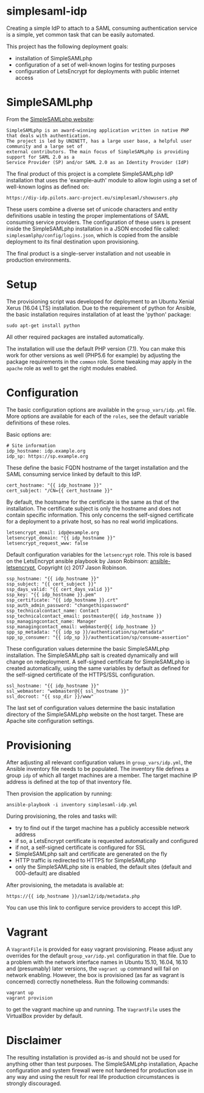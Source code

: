 # simplesaml-idp
Creating a simple IdP to attach to a SAML consuming authentication service is a simple, yet
common task that can be easily automated.

This project has the following deployment goals:
- installation of SimpleSAMLphp
- configuration of a set of well-known logins for testing purposes
- configuration of LetsEncrypt for deployments with public internet access


SimpleSAMLphp
=============
From the [SimpleSAMLphp website](https://simplesamlphp.org/):

    SimpleSAMLphp is an award-winning application written in native PHP that deals with authentication.
    The project is led by UNINETT, has a large user base, a helpful user community and a large set of
    external contributors. The main focus of SimpleSAMLphp is providing support for SAML 2.0 as a
    Service Provider (SP) and/or SAML 2.0 as an Identity Provider (IdP)

The final product of this project is a complete SimpleSAMLphp IdP installation that uses the
'example-auth' module to allow login using a set of well-known logins as defined on:

    https://diy-idp.pilots.aarc-project.eu/simplesaml/showusers.php

These users combine a diverse set of unicode characters and entity definitions usable in testing the
proper implementations of SAML consuming service providers. The configuration of these users is
present inside the SimpleSAMLphp installation in a JSON encoded file called: `simplesamlphp/config/logins.json`,
which is copied from the ansible deployment to its final destination upon provisioning.

The final product is a single-server installation and not useable in production environments.

Setup
=====
The provisioning script was developed for deployment to an Ubuntu Xenial Xerus (16.04 LTS)
installation. Due to the requirement of python for Ansible, the basic installation requires
installation of at least the 'python' package:

    sudo apt-get install python

All other required packages are installed automatically.

The installation will use the default PHP version (7.1). You can make this work for other versions
as well (PHP5.6 for example) by adjusting the package requirements in the `common` role. Some tweaking
may apply in the `apache` role as well to get the right modules enabled.

Configuration
=============
The basic configuration options are available in the `group_vars/idp.yml` file. More options are
available for each of the `roles`, see the default variable definitions of these roles.

Basic options are:

    # Site information
    idp_hostname: idp.example.org
    idp_sp: https://sp.example.org

These define the basic FQDN hostname of the target installation and the SAML consuming service linked
by default to this IdP.

    cert_hostname: "{{ idp_hostname }}"
    cert_subject: "/CN={{ cert_hostname }}"

By default, the hostname for the certificate is the same as that of the installation. The certificate subject
is only the hostname and does not contain specific information. This only concerns the self-signed certificate
for a deployment to a private host, so has no real world implications.

    letsencrypt_email: idp@example.org
    letsencrypt_domain: "{{ idp_hostname }}"
    letsencrypt_request_www: false

Default configuration variables for the `letsencrypt` role. This role is based on the LetsEncrypt ansible
playbook by Jason Robinson: [ansible-letsencrypt](https://github.com/jaywink/ansible-letsencrypt),
Copyright (c) 2017 Jason Robinson.

    ssp_hostname: "{{ idp_hostname }}"
    ssp_subject: "{{ cert_subject }}"
    ssp_days_valid: "{{ cert_days_valid }}"
    ssp_key: "{{ idp_hostname }}.pem"
    ssp_certificate: "{{ idp_hostname }}.crt"
    ssp_auth_admin_password: "changethispassword"
    ssp_technicalcontact_name: Contact
    ssp_technicalcontact_email: postmaster@{{ idp_hostname }}
    ssp_managingcontact_name: Manager
    ssp_managingcontact_email: webmaster@{{ idp_hostname }}
    spp_sp_metadata: "{{ idp_sp }}/authentication/sp/metadata"
    spp_sp_consumer: "{{ idp_sp }}/authentication/sp/consume-assertion"

These configuration values determine the basic SimpleSAMLphp installation. The SimpleSAMLphp salt is created
dynamically and will change on redeployment.
A self-signed certificate for SimpleSAMLphp is created automatically, using the same variables by default as
defined for the self-signed certificate of the HTTPS/SSL configuration.

    ssl_hostname: "{{ idp_hostname }}"
    ssl_webmaster: "webmaster@{{ ssl_hostname }}"
    ssl_docroot: "{{ ssp_dir }}/www"

The last set of configuration values determine the basic installation directory of the SimpleSAMLphp website on
the host target. These are Apache site configuration settings.

Provisioning
============
After adjusting all relevant configuration values in `group_vars/idp.yml`, the Ansible inventory file needs to
be populated. The inventory file defines a group `idp` of which all target machines are a member. The target
machine IP address is defined at the top of that inventory file.

Then provision the application by running:

    ansible-playbook -i inventory simplesaml-idp.yml

During provisioning, the roles and tasks will:
- try to find out if the target machine has a publicly accessible network address
- if so, a LetsEncrypt certificate is requested automatically and configured
- if not, a self-signed certificate is configured for SSL
- SimpleSAMLphp salt and certificate are generated on the fly
- HTTP traffic is redirected to HTTPS for SimpleSAMLphp
- only the SimpleSAMLphp site is enabled, the default sites (default and 000-default) are disabled

After provisioning, the metadata is available at:

    https://{{ idp_hostname }}/saml2/idp/metadata.php

You can use this link to configure service providers to accept this IdP.

Vagrant
=======
A `VagrantFile` is provided for easy vagrant provisioning. Please adjust any overrides for the default
`group_var/idp.yml` configuration in that file. Due to a problem with the network interface
names in Ubuntu 15.10, 16.04, 16.10 and (presumably) later versions, the `vagrant up` command will fail
on network enabling. However, the box is provisioned (as far as vagrant is concerned) correctly
nonetheless. Run the following commands:

    vagrant up
    vagrant provision

to get the vagrant machine up and running. The `VagrantFile` uses the VirtualBox provider by default.

Disclaimer
==========
The resulting installation is provided as-is and should not be used for anything other than test purposes.
The SimpleSAMLphp installation, Apache configuration and system firewall were not hardened for production
use in any way and using the result for real life production circumstances is strongly discouraged.
